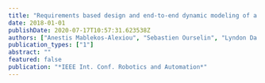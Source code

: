 ```yaml
---
title: "Requirements based design and end-to-end dynamic modeling of a robotic tool for vitreoretinal surgery"
date: 2018-01-01
publishDate: 2020-07-17T10:57:31.623538Z
authors: ["Anestis Mablekos-Alexiou", "Sebastien Ourselin", "Lyndon Da Cruz*", "Christos Bergeles*"]
publication_types: ["1"]
abstract: ""
featured: false
publication: "*IEEE Int. Conf. Robotics and Automation*"
---
```


